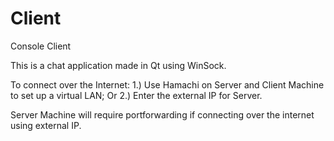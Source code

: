 # Client
Console Client

This is a chat application made in Qt using WinSock.

To connect over the Internet:
1.) Use Hamachi on Server and Client Machine to set up a virtual LAN;
Or
2.) Enter the external IP for Server.

Server Machine will require portforwarding if connecting over the internet using external IP.
